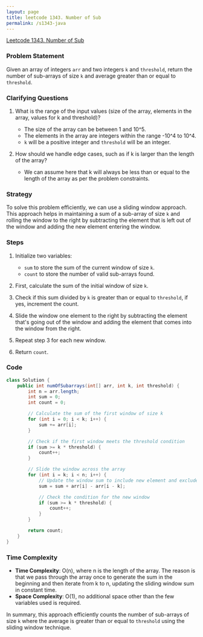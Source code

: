 ```yaml
---
layout: page
title: leetcode 1343. Number of Sub
permalink: /s1343-java
---
```

[Leetcode 1343. Number of Sub](https://algoadvance.github.io/algoadvance/l1343)
### Problem Statement
Given an array of integers `arr` and two integers `k` and `threshold`, return the number of sub-arrays of size `k` and average greater than or equal to `threshold`.

### Clarifying Questions
1. What is the range of the input values (size of the array, elements in the array, values for k and threshold)?
   - The size of the array can be between 1 and 10^5.
   - The elements in the array are integers within the range -10^4 to 10^4.
   - `k` will be a positive integer and `threshold` will be an integer.

2. How should we handle edge cases, such as if k is larger than the length of the array?
   - We can assume here that k will always be less than or equal to the length of the array as per the problem constraints.

### Strategy
To solve this problem efficiently, we can use a sliding window approach. This approach helps in maintaining a sum of a sub-array of size `k` and rolling the window to the right by subtracting the element that is left out of the window and adding the new element entering the window.

### Steps
1. Initialize two variables:
   - `sum` to store the sum of the current window of size `k`.
   - `count` to store the number of valid sub-arrays found.

2. First, calculate the sum of the initial window of size `k`.

3. Check if this sum divided by `k` is greater than or equal to `threshold`, if yes, increment the count.

4. Slide the window one element to the right by subtracting the element that's going out of the window and adding the element that comes into the window from the right.

5. Repeat step 3 for each new window.

6. Return `count`.

### Code
```java
class Solution {
    public int numOfSubarrays(int[] arr, int k, int threshold) {
        int n = arr.length;
        int sum = 0;
        int count = 0;

        // Calculate the sum of the first window of size k
        for (int i = 0; i < k; i++) {
            sum += arr[i];
        }

        // Check if the first window meets the threshold condition
        if (sum >= k * threshold) {
            count++;
        }

        // Slide the window across the array
        for (int i = k; i < n; i++) {
            // Update the window sum to include new element and exclude the old element
            sum = sum + arr[i] - arr[i - k];

            // Check the condition for the new window
            if (sum >= k * threshold) {
                count++;
            }
        }

        return count;
    }
}
```

### Time Complexity
- **Time Complexity**: O(n), where n is the length of the array. The reason is that we pass through the array once to generate the sum in the beginning and then iterate from k to n, updating the sliding window sum in constant time.
- **Space Complexity**: O(1), no additional space other than the few variables used is required.

In summary, this approach efficiently counts the number of sub-arrays of size `k` where the average is greater than or equal to `threshold` using the sliding window technique.